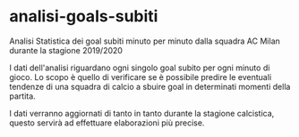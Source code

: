# analisi-goals-subiti
Analisi Statistica dei goal subiti minuto per minuto dalla squadra AC Milan durante la stagione 2019/2020

I dati dell'analisi riguardano ogni singolo goal subito per ogni minuto di gioco. Lo scopo è quello di verificare se è possibile predire le eventuali tendenze di una squadra di calcio a sbuire goal in determinati momenti della partita.

I dati verranno aggiornati di tanto in tanto durante la stagione calcistica, questo servirà ad effettuare elaborazioni più precise.
